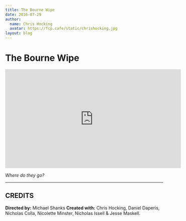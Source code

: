 ```yaml
---
title: The Bourne Wipe
date: 2016-07-29
author:
  name: Chris Hocking
  avatar: https://fcp.cafe/static/chrishocking.jpg
layout: blog
---
```

# The Bourne Wipe

<iframe width="560" height="315" src="https://www.youtube-nocookie.com/embed/eE0DFwavnyM?si=uvRhboZReKGSOBLa" title="YouTube video player" frameborder="0" allow="accelerometer; autoplay; clipboard-write; encrypted-media; gyroscope; picture-in-picture; web-share" referrerpolicy="strict-origin-when-cross-origin" allowfullscreen></iframe>

*Where do they go?*

---

## CREDITS

**Directed by:** Michael Shanks
**Created with:** Chris Hocking, Daniel Daperis, Nicholas Colla, Nicolette Minster, Nicholas Issell & Jesse Maskell.